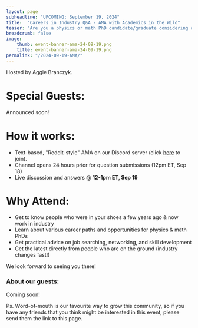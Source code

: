 ```yaml
---
layout: page
subheadline: "UPCOMING: September 19, 2024"
title:  "Careers in Industry Q&A - AMA with Academics in the Wild"
teaser: "Are you a physics or math PhD candidate/graduate considering a career outside academia? Join us for this AMA (Ask Me Anything) hosted by Academics in the Wild."
breadcrumb: false
image:
    thumb: event-banner-ama-24-09-19.png
    title: event-banner-ama-24-09-19.png
permalink: "/2024-09-19-AMA/"
---
```

Hosted by Aggie Branczyk.

# Special Guests:
Announced soon!

# How it works:
- Text-based, "Reddit-style" AMA on our Discord server (click [here](https://discord.gg/hWcA47TNhF) to join).
- Channel opens 24 hours prior for question submissions (12pm ET, Sep 18)
- Live discussion and answers @ **12-1pm ET, Sep 19**

# Why Attend:
- Get to know people who were in your shoes a few years ago & now work in industry
- Learn about various career paths and opportunities for physics & math PhDs
- Get practical advice on job searching, networking, and skill development
- Get the latest directly from people who are on the ground (industry changes fast!)

We look forward to seeing you there!

### About our guests:

Coming soon!

Ps. Word-of-mouth is our favourite way to grow this community, so if you have any friends that you think might be interested in this event, please send them the link to this page.

<!-- Pps. If you would like to put up a poster on a notice board at your university/workplace, you can download a pdf version [here](https://academicsinthewild.com/events/ama-event-24-06-20-poster.pdf). -->